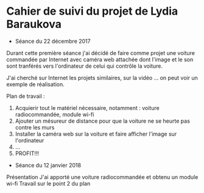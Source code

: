 Cahier de suivi du projet de Lydia Baraukova
===
* Séance du 22 décembre 2017

Durant cette première séance j'ai décidé de faire comme projet une voiture commandée par Internet avec caméra web attachée dont l'image et le son sont tranférés vers l'ordinateur de celui qui contrôle la voiture.

J'ai cherché sur Internet les projets similaires, sur la vidéo ... on peut voir un exemple de réalisation.

Plan de travail :
1. Acquierir tout le matériel nécessaire, notamment : voiture radiocommandée, module wi-fi
2. Ajouter un mésureur de distance pour que la voiture ne se heurte pas contre les murs
3. Installer la caméra web sur la voiture et faire afficher l'image sur l'ordinateur
4. ...
5. PROFIT!!!

* Séance du 12 janvier 2018

Présentation
J'ai apporté une voiture radiocommandée et obtenu un module wi-fi
Travail sur le point 2 du plan
